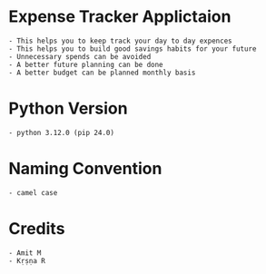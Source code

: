 # Expense Tracker Applictaion
    - This helps you to keep track your day to day expences
    - This helps you to build good savings habits for your future
    - Unnecessary spends can be avoided
    - A better future planning can be done
    - A better budget can be planned monthly basis

# Python Version
    - python 3.12.0 (pip 24.0)

# Naming Convention
    - camel case

# Credits
    - Amit M
    - Kṛṣṇa R
